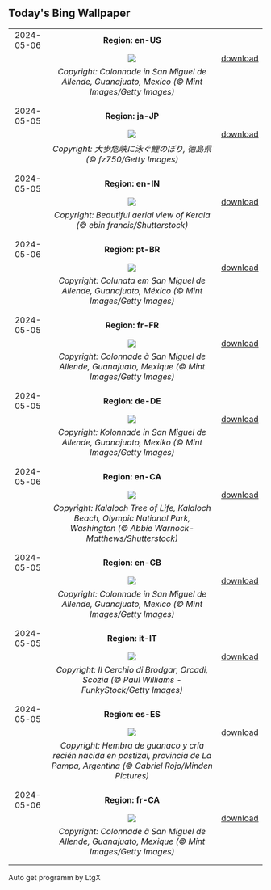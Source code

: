 ## Today's Bing Wallpaper
|      |      |      |
| :----: | :----: | :----: |
|2024-05-06|**Region: en-US**||
||![](https://www.bing.com/th?id=OHR.SanMiguelAllende_EN-US9621237021_UHD.jpg&pid=hp&w=1152&h=648&rs=1&c=4)| [download](https://www.bing.com/th?id=OHR.SanMiguelAllende_EN-US9621237021_UHD.jpg)|
||*Copyright: Colonnade in San Miguel de Allende, Guanajuato, Mexico (© Mint Images/Getty Images)*
||
|||
|2024-05-05|**Region: ja-JP**||
||![](https://www.bing.com/th?id=OHR.ChildrenDay2024_JA-JP8175282270_UHD.jpg&pid=hp&w=1152&h=648&rs=1&c=4)| [download](https://www.bing.com/th?id=OHR.ChildrenDay2024_JA-JP8175282270_UHD.jpg)|
||*Copyright: 大歩危峡に泳ぐ鯉のぼり, 徳島県 (© fz750/Getty Images)*
||
|||
|2024-05-05|**Region: en-IN**||
||![](https://www.bing.com/th?id=OHR.KeralaRiver_EN-IN0661487977_UHD.jpg&pid=hp&w=1152&h=648&rs=1&c=4)| [download](https://www.bing.com/th?id=OHR.KeralaRiver_EN-IN0661487977_UHD.jpg)|
||*Copyright: Beautiful aerial view of Kerala (© ebin francis/Shutterstock)*
||
|||
|2024-05-06|**Region: pt-BR**||
||![](https://www.bing.com/th?id=OHR.SanMiguelAllende_PT-BR8483156225_UHD.jpg&pid=hp&w=1152&h=648&rs=1&c=4)| [download](https://www.bing.com/th?id=OHR.SanMiguelAllende_PT-BR8483156225_UHD.jpg)|
||*Copyright: Colunata em San Miguel de Allende, Guanajuato, México (© Mint Images/Getty Images)*
||
|||
|2024-05-05|**Region: fr-FR**||
||![](https://www.bing.com/th?id=OHR.SanMiguelAllende_FR-FR6896201862_UHD.jpg&pid=hp&w=1152&h=648&rs=1&c=4)| [download](https://www.bing.com/th?id=OHR.SanMiguelAllende_FR-FR6896201862_UHD.jpg)|
||*Copyright: Colonnade à San Miguel de Allende, Guanajuato, Mexique (© Mint Images/Getty Images)*
||
|||
|2024-05-05|**Region: de-DE**||
||![](https://www.bing.com/th?id=OHR.SanMiguelAllende_DE-DE2308730889_UHD.jpg&pid=hp&w=1152&h=648&rs=1&c=4)| [download](https://www.bing.com/th?id=OHR.SanMiguelAllende_DE-DE2308730889_UHD.jpg)|
||*Copyright: Kolonnade in San Miguel de Allende, Guanajuato, Mexiko (© Mint Images/Getty Images)*
||
|||
|2024-05-06|**Region: en-CA**||
||![](https://www.bing.com/th?id=OHR.KalalochTree_EN-CA6384901158_UHD.jpg&pid=hp&w=1152&h=648&rs=1&c=4)| [download](https://www.bing.com/th?id=OHR.KalalochTree_EN-CA6384901158_UHD.jpg)|
||*Copyright: Kalaloch Tree of Life, Kalaloch Beach, Olympic National Park, Washington (© Abbie Warnock-Matthews/Shutterstock)*
||
|||
|2024-05-05|**Region: en-GB**||
||![](https://www.bing.com/th?id=OHR.SanMiguelAllende_EN-GB7729877471_UHD.jpg&pid=hp&w=1152&h=648&rs=1&c=4)| [download](https://www.bing.com/th?id=OHR.SanMiguelAllende_EN-GB7729877471_UHD.jpg)|
||*Copyright: Colonnade in San Miguel de Allende, Guanajuato, Mexico (© Mint Images/Getty Images)*
||
|||
|2024-05-05|**Region: it-IT**||
||![](https://www.bing.com/th?id=OHR.OrkneyStones_IT-IT2078101217_UHD.jpg&pid=hp&w=1152&h=648&rs=1&c=4)| [download](https://www.bing.com/th?id=OHR.OrkneyStones_IT-IT2078101217_UHD.jpg)|
||*Copyright: Il Cerchio di Brodgar, Orcadi, Scozia (© Paul Williams - FunkyStock/Getty Images)*
||
|||
|2024-05-05|**Region: es-ES**||
||![](https://www.bing.com/th?id=OHR.GuanacoMother_ES-ES1631881267_UHD.jpg&pid=hp&w=1152&h=648&rs=1&c=4)| [download](https://www.bing.com/th?id=OHR.GuanacoMother_ES-ES1631881267_UHD.jpg)|
||*Copyright: Hembra de guanaco y cría recién nacida en pastizal, provincia de La Pampa, Argentina (© Gabriel Rojo/Minden Pictures)*
||
|||
|2024-05-06|**Region: fr-CA**||
||![](https://www.bing.com/th?id=OHR.SanMiguelAllende_FR-CA8646700172_UHD.jpg&pid=hp&w=1152&h=648&rs=1&c=4)| [download](https://www.bing.com/th?id=OHR.SanMiguelAllende_FR-CA8646700172_UHD.jpg)|
||*Copyright: Colonnade à San Miguel de Allende, Guanajuato, Mexique (© Mint Images/Getty Images)*
||
|||

Auto get programm by LtgX
